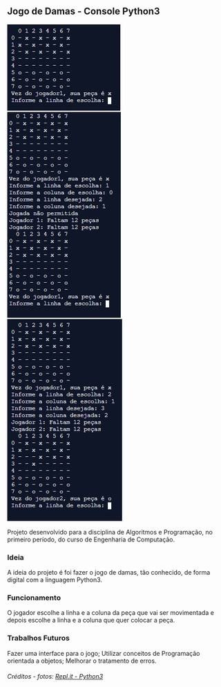 ## Jogo de Damas - Console Python3

![](media/foto.PNG)
![](media/foto2.PNG)
![](media/foto3.PNG)

Projeto desenvolvido para a disciplina de Algoritmos e Programação, no primeiro período, do curso de Engenharia de Computação.

### Ideia

A ideia do projeto é foi fazer o jogo de damas, tão conhecido, de forma digital com a linguagem Python3.

### Funcionamento

O jogador escolhe a linha e a coluna da peça que vai ser movimentada e depois escolhe a linha e a coluna que quer colocar a peça.

### Trabalhos Futuros

Fazer uma interface para o jogo;
Utilizar conceitos de Programação orientada a objetos;
Melhorar o tratamento de erros.

###### Créditos - fotos: [Repl.it - Python3](https://repl.it/languages/python3)
